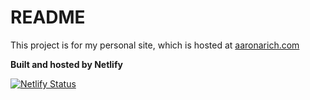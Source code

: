 # README

This project is for my personal site, which is hosted at [aaronarich.com](https://aaronarich.com/)

**Built and hosted by Netlify**

[![Netlify Status](https://api.netlify.com/api/v1/badges/f0e95cc3-379c-4a49-b4d4-c19b4d20abe2/deploy-status)](https://app.netlify.com/sites/v1-aaronarich/deploys)
